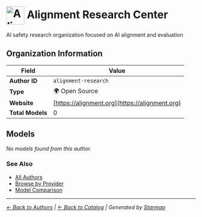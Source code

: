 # <img src="https://raw.githubusercontent.com/agentstation/starmap/master/internal/embedded/logos/alignment-research.svg" alt="Alignment Research Center logo" width="48" height="48" style="vertical-align: middle;"> Alignment Research Center
  
  
  
AI safety research organization focused on AI alignment and evaluation
  
  
## Organization Information
  
| Field | Value |
|---------|---------|
| **Author ID** | `alignment-research` |
| **Type** | 🌍 Open Source |
| **Website** | [https://alignment.org](https://alignment.org) |
| **Total Models** | 0 |

  
## Models
  
*No models found from this author.*
  
### See Also
  
- [All Authors](../)
- [Browse by Provider](../../providers/)
- [Model Comparison](../../models/)
  
---
*_[← Back to Authors](../) | [← Back to Catalog](../../) | Generated by [Starmap](https://github.com/agentstation/starmap)_*
